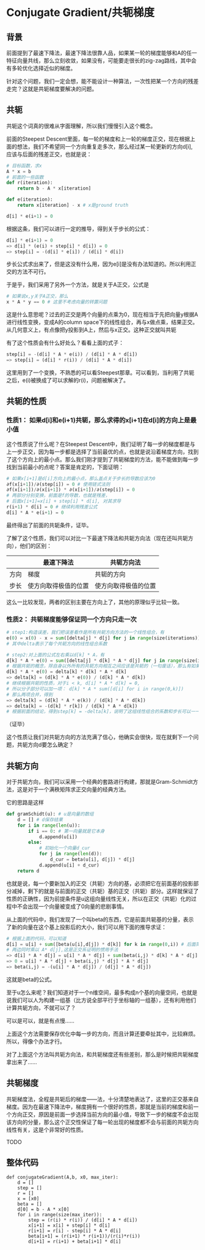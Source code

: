 # Conjugate Gradient/共轭梯度

## 背景

前面提到了最速下降法，最速下降法很靠人品，如果某一轮的梯度能够和A的任一特征向量共线，那么立刻收敛，如果没有，可能要走很长的zig-zag路线，其中会有多轮优化选择近似的梯度。

针对这个问题，我们一定会想，能不能设计一种算法，一次性把某一个方向的残差走完？这就是共轭梯度要解决的问题。

## 共轭

共轭这个词真的很难从字面理解，所以我们慢慢引入这个概念。

前面的Steepest Descent里面，每一轮的梯度和上一轮的梯度正交，现在根据上面的想法，我们不希望同一个方向重复走多次，那么经过某一轮更新的方向d[i], 应该与后面的残差正交，也就是说：
```python
# 目标函数，求x
A * x = b
# 前面的一些函数
def r(iteration):
	return b - A * x[iteration]

def e(iteration):
	return x[iteration] - x # x是ground truth

d[i] * e(i+1) = 0
```

根据这条，我们可以进行一定的推导，得到关于步长的公式：
```python
d[i] * e(i+1) = 0
=> d[i] * (e(i) + step[i] * d[i]) = 0
=> step[i] = -(d[i] * e[i]) / (d[i] * d[i])
```

步长公式求出来了，但是这没有什么用，因为e[i]是没有办法知道的。所以利用正交的方法不可行。

于是乎，我们采用了另外一个方法，就是关于A正交，公式是
```python
# 如果说x,y关于A正交，那么
x * A * y == 0 # 这里不考虑向量的转置问题
```
这是什么意思呢？过去的正交是两个向量的点乘为0，现在相当于先把向量y根据A进行线性变换，变成A的column space下的线性组合，再与x做点乘，结果正交。从几何意义上，有点像把y投影到A上，然后与x正交。这种正交就叫共轭

有了这个性质会有什么好处么？看看上面的式子：
```python
step[i] = -(d[i] * A * e(i)) / (d[i] * A * d[i])
=> step[i] = (d[i] * r(i)) / (d[i] * A * d[i])
```
这里用到了一个变换，不熟悉的可以看Steepest那章。可以看到，当利用了共轭之后，e(i)被换成了可以求解的r(i)，问题被解决了。

## 共轭的性质

### 性质1： 如果d[i]和e(i+1)共轭，那么求得的x[i+1]在d[i]的方向上是最小值

这个性质说了什么呢？在Steepest Descent中，我们证明了每一步的梯度都是与上一步正交，因为每一步都是选择了当前最优的点，也就是说沿着梯度方向，找到了这个方向上的最小点。那么我们刚才提到了共轭梯度的方法，能不能做到每一步找到当前最小的点呢？答案是肯定的，下面证明：
```python
# 如果x[i+1]是d[i]方向上的最小点，那么盖点关于步长的导数应该为0
∂f(x[i+1])/∂(step[i]) = 0 # 使用链式法则
∂f(x[i+1])/∂(x[i+1]) * ∂(x[i+1])/∂(step[i]) = 0 
# 两部分分别变换，前面是f的导数，也就是残差，
# 后面x[i+1]=x[i] + step[i] * d[i], 对其求导
r(i+1) * d[i] = 0 # 继续利用残差公式
d[i] * A * e(i+1) = 0
```
最终得出了前面的共轭条件，证毕。

了解了这个性质，我们可以对比一下最速下降法和共轭方向法（现在还叫共轭方向），他们的区别：

|         | 最速下降法           | 共轭方向法  |
| ------------- |-------------| -----|
| 方向      | 梯度 | 共轭的方向 |
| 步长      | 使方向取得极值的位置     |   使方向取得极值的位置 |

这么一比较发现，两者的区别主要在方向上了，其他的原理似乎比较一致。

### 性质2： 共轭梯度能够保证同一个方向只走一次

```python
# step1:构造误差，我们把误差看作是所有共轭方向方法的一个线性组合，有
e(0) = x(0) - x = sum([delta[j] * d[j] for j in range(size(iterations))])
# 其中delta表示了每个共轭方向的线性组合系数

# step2:对上面的公式左右乘以d[k] * A，有
d[k] * A * e(0) = sum([delta[j] * d[k] * A * d[j] for j in range(size(iterations))])
# 根据共轭的概念，除自身以外所有的共轭方向相互之间应该是共轭的（一句废话），那么有如果i != j, d[i] * A * d[j] = 0,所以
d[k] * A * e(0) = delta[k] * d[k] * A * d[k]
=> delta[k] = (d[k] * A * e(0)) / (d[k] * A * d[k])
# 继续根据共轭的性质，对于i < k, d[i] * A * d[k] = 0,
# 所以分子部分可以加一项： d[k] * A * sum([d[i] for i in range(0,k)])
# 那么两项合并，得到
=> delta[k] = (d[k] * A * e(k)) / (d[k] * A * d[k])
=> delta[k] = -(d[k] * r[k]) / (d[k] * A * d[k])
# 根据前面的结论，得到step[k] = -delta[k]，说明了这组线性组合的系数和步长可以一一对应的，说明我们的方向在满足共轭时，和它们相应的步长组合可以构成整个误差，也说明了每一步解决一个方向的正确性

```
（证毕）

这个性质让我们对共轭方向的方法充满了信心，他确实会很快，现在就剩下一个问题，共轭方向d要怎么确定？

## 共轭方向

对于共轭方向，我们可以采用一个经典的套路进行构建，那就是Gram-Schmidt方法，这是对于一个满秩矩阵求正交向量的经典方法。

它的思路是这样
```python
def gramSchidt(u): # u是向量的数组
	d = [] # d保存结果
	for i in range(len(u)):
		if i == 0: # 第一向量就是它本身
			d.append(u[i])
		else:
			# 初始化一个向量d_cur 
			for j in range(len(d)):
				d_cur = beta(u[i], d[j]) * d[j]
			d.append(u[i] + d_cur)
	return d
```

也就是说，每一个要新加入的正交（共轭）方向的基，必须把它在前面基的投影部分减掉，剩下的就是与前面的正交（共轭）基的正交（共轭）部分。这样就保证了性质的正确性，因为前提条件是u这组向量线性无关，所以在正交（共轭）化的过程中不会出现一个向量被变成了0向量的悲剧事情。

从上面的代码中，我们发现了一个叫beta的东西，它是前面共轭基的分量，表示了新的向量在这个基上投影后的大小，我们可以用下面的推导求证：
```python
# 根据上面的代码，可以知道
d[i] = u[i] + sum([beta(u[i],d[j]) * d[k]] for k in range(0,i)) # 后面简写beta(...)为beta(i,j)
# 两边同时乘以 A* d[j],这是正交系证明的惯用手法
=> d[i] * A * d[j] = u[i] * A * d[j] + sum(beta(i,j) * d[k] * A * d[j] for k in range(0,i))
=> 0 = u[i] * A * d[j] + beta(i,j) * d[j] * A * d[j]
=> beta(i,j) = -(u[i] * A * d[j]) / (d[j] * A * d[j])
```
这就是beta的公式。

至于u怎么来呢？我们知道对于一个n维空间，最多构成n个基的向量空间，也就是说我们可以人为构建一组基（比方说全部平行于坐标轴的一组基），还有利用他们计算共轭方向，不就可以了？

可以是可以，就是有点慢……

上面这个方法需要保存优化中每一步的方向，而且计算还要牵扯其中，比较麻烦。所以，得像个办法才行。

对了上面这个方法叫共轭方向法，和共轭梯度还有些差别，那么是时候把共轭梯度拿出来了……

## 共轭梯度

共轭梯度法，全程是共轭后的梯度——法，十分清楚地表达了，这里的正交基来自梯度。因为在最速下降法中，梯度拥有一个很好的性质，那就是当前的梯度和前一个方向正交，原因是前面一步选择当前方向的最小值，导致下一步的梯度不会出现该方向的分量，那么这个正交性保证了每一轮出现的梯度都不会与前面的共轭方向线性有关，这是个非常好的性质。

TODO

## 整体代码
```pyton
def conjugateGradient(A,b, x0, max_iter):
	d = []
	step = []
	r = []
	x = [x0]
	beta = []
	d[0] = b - A * x[0]
	for i in range(size(max_iter)):
		step = (r(i) * r(i)) / (d[i] * A * d[i])
		x[i+1] = x[i] + step[i] * d[i]
		r[i+1] = r[i] - step[i] * A * d[i]
		beta[i+1] = (r(i+1) * r(i+1))/(r(i)*r(i))
		d[i+1] = r(i+1) + beta[i+1] * d[i]
```